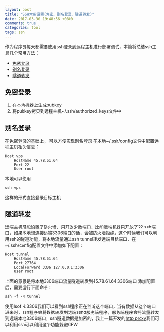```yaml
---
layout: post
title: "SSH常用设置(免密、别名登录、隧道转发)"
date: 2017-03-30 19:48:56 +0800
comments: true
categories: tool
tags: ssh
---
```

作为程序员每天都需要使用ssh登录到远程主机进行部署调试，本篇将总结ssh工具几个常用方法：  

* [免密登录](#password-less)    
* [别名登录](#alias)    
* [隧道转发](#tunnel)  

## <a name="password-less"> </a>免密登录
1. 在本地机器上生成pubkey
2. 将pubkey拷贝到远程主机~/.ssh/authorized_keys文件中

## <a name="alias"/> </a>别名登录

在免密登录的基础上， 可以方便实现别名登录
在本地~/.ssh/config文件中配置远程主机相关信息：  

	Host vps
 		HostName 45.78.61.64
		Port 22
 		User root
 本地可以使用

 	ssh vps
 这样的形式直接登录目标主机
 
## <a name="tunnel"> </a> 隧道转发
远端主机可能设置了防火墙，只开放少数端口，比如远端机器只开放了22 ssh端口，如果本地想连接远端3306端口的话，会被防火墙拒绝，这个时候我们可以利用ssh的隧道功能，将本地流量通过ssh tunnel转发远端目标端口，在~/.ssh/config配置文件中添加如下配置：  
	
	Host tunnel
   		HostName 45.78.61.64
    	Port 27764
    	LocalForward 3306 127.0.0.1:3306
    	User root
 上面的意思是将本地3306端口流量隧道转发到45.78.61.64 3306端口
	添加配置后，需要运行下面命令：  

	ssh -f -N tunnel 
使用lsof -i:3306我们可以看到ssh程序正在监听这个端口，当有数据从这个端口进来时，ssh程序会将数据转发到远端sshd服务端程序，服务端程序会将流量转发到远端本地3306端口，ssh隧道数据是加密的，我上一篇开发的[http proxy](http://jintao-zero.github.io/blog/2017/03/29/golang-shi-xian-httpdai-li/)我们可以利用ssh可以利用这个功能躲避GFW

